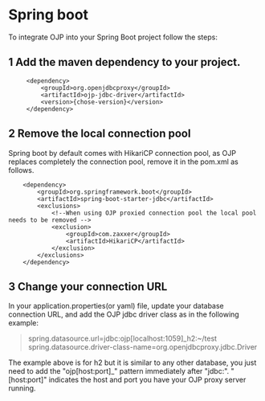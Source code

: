 # Spring boot

To integrate OJP into your Spring Boot project follow the steps:

## 1 Add the maven dependency to your project.

         <dependency>
             <groupId>org.openjdbcproxy</groupId>
             <artifactId>ojp-jdbc-driver</artifactId>
             <version>{chose-version}</version>
         </dependency>

## 2 Remove the local connection pool
Spring boot by default comes with HikariCP connection pool, as OJP replaces completely the connection pool, remove it in the pom.xml as follows.

        <dependency>
            <groupId>org.springframework.boot</groupId>
            <artifactId>spring-boot-starter-jdbc</artifactId>
            <exclusions>
                <!--When using OJP proxied connection pool the local pool needs to be removed -->
                <exclusion>
                    <groupId>com.zaxxer</groupId>
                    <artifactId>HikariCP</artifactId>
                </exclusion>
            </exclusions>
        </dependency>

## 3 Change your connection URL
In your application.properties(or yaml) file, update your database connection URL, and add the OJP jdbc driver class as in the following example:
>  spring.datasource.url=jdbc:ojp[localhost:1059]_h2:~/test
spring.datasource.driver-class-name=org.openjdbcproxy.jdbc.Driver

The example above is for h2 but it is similar to any other database, you just need to add the "ojp[host:port]_" pattern immediately after "jdbc:". "[host:port]" indicates the host and port you have your OJP proxy server running.